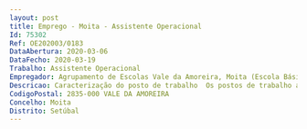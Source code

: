 ```yaml
--- 
layout: post
title: Emprego - Moita - Assistente Operacional
Id: 75302
Ref: OE202003/0183
DataAbertura: 2020-03-06
DataFecho: 2020-03-19
Trabalho: Assistente Operacional
Empregador: Agrupamento de Escolas Vale da Amoreira, Moita (Escola Básica de Vale da Amoreira, Moita - Sede)
Descricao: Caracterização do posto de trabalho  Os postos de trabalho a ocuparcaracterizam se pelo exercício de funções na carreira e categoria deassistente operacional, tal como descrito no Anexo referido no n.º 2 do artigo88.º da LTFP e de acordo designadamente com o seguinte perfil decompetências a) Exercer as tarefas de atendimento e encaminhamento dos utilizadores dasescolas e controlar as entradas e saídas da escola b) Prestar informações, utilizar equipamentos de comunicação, incluindoestabelecer ligações telefónicas, receber e transmitir mensagens c) Providenciar a limpeza, arrumação, conservação e boa utilização dasinstalações, bem como do material e equipamento didático e informáticonecessário ao desenvolvimento do processo educativo d) Exercer atividades de apoio aos serviços de ação social escolar,laboratórios, refeitório, bar e bibliotecas escolares, de modo a permitir o seunormal funcionamento e) Reproduzir documentos com utilização de equipamento próprio,assegurando a sua manutenção e gestão de stocks necessários ao seufuncionamento f) Participar com os docentes no acompanhamento das crianças e jovens comvista a assegurar um bom ambiente educativo g) Cooperar nas atividades que visem a segurança de crianças e jovens naescola h) Prestar apoio e assistência em situações de primeiros socorros e, em casode necessidade, acompanhar a criança ou o aluno à unidade de prestação decuidados de saúde i) Efetuar, no interior e exterior, tarefas de apoio de modo a permitir onormal funcionamento dos serviços.
CodigoPostal: 2835-000 VALE DA AMOREIRA
Concelho: Moita
Distrito: Setúbal
--- 
```

